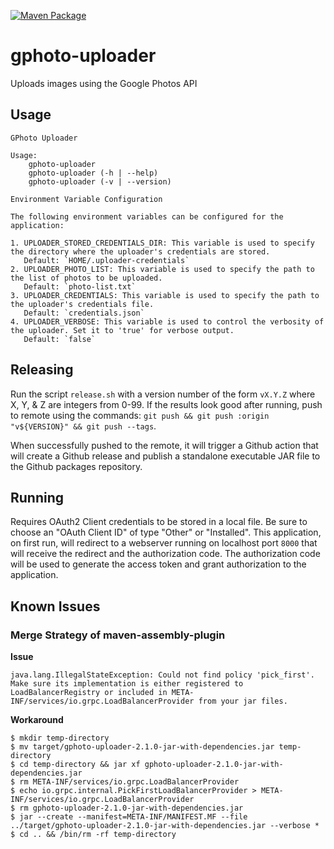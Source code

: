 [![Maven Package](https://github.com/ebridges/gphoto-uploader/actions/workflows/maven-publish.yml/badge.svg)](https://github.com/ebridges/gphoto-uploader/actions/workflows/maven-publish.yml)

# gphoto-uploader

Uploads images using the Google Photos API

## Usage

```
GPhoto Uploader

Usage:
    gphoto-uploader
    gphoto-uploader (-h | --help)
    gphoto-uploader (-v | --version)

Environment Variable Configuration

The following environment variables can be configured for the application:

1. UPLOADER_STORED_CREDENTIALS_DIR: This variable is used to specify the directory where the uploader's credentials are stored. 
   Default: `HOME/.uploader-credentials`
2. UPLOADER_PHOTO_LIST: This variable is used to specify the path to the list of photos to be uploaded.
   Default: `photo-list.txt`
3. UPLOADER_CREDENTIALS: This variable is used to specify the path to the uploader's credentials file.
   Default: `credentials.json`
4. UPLOADER_VERBOSE: This variable is used to control the verbosity of the uploader. Set it to 'true' for verbose output.
   Default: `false`
```

## Releasing

Run the script `release.sh` with a version number of the form `vX.Y.Z` where X, Y, & Z are integers from 0-99. If the results look good after running, push to remote using the commands: `git push && git push :origin "v${VERSION}" && git push --tags`.

When successfully pushed to the remote, it will trigger a Github action that will create a Github release and publish a standalone executable JAR file to the Github packages repository.

## Running

Requires OAuth2 Client credentials to be stored in a local file.  Be sure to choose an "OAuth Client ID" of type
"Other" or "Installed".  This application, on first run, will redirect to a webserver running on localhost port `8000` that
will receive the redirect and the authorization code. The authorization code will be used to generate the access token and 
grant authorization to the application.

## Known Issues

### Merge Strategy of maven-assembly-plugin

**Issue**

```
java.lang.IllegalStateException: Could not find policy 'pick_first'. Make sure its implementation is either registered to LoadBalancerRegistry or included in META-INF/services/io.grpc.LoadBalancerProvider from your jar files.
```

**Workaround**

```
$ mkdir temp-directory
$ mv target/gphoto-uploader-2.1.0-jar-with-dependencies.jar temp-directory
$ cd temp-directory && jar xf gphoto-uploader-2.1.0-jar-with-dependencies.jar
$ rm META-INF/services/io.grpc.LoadBalancerProvider
$ echo io.grpc.internal.PickFirstLoadBalancerProvider > META-INF/services/io.grpc.LoadBalancerProvider
$ rm gphoto-uploader-2.1.0-jar-with-dependencies.jar
$ jar --create --manifest=META-INF/MANIFEST.MF --file ../target/gphoto-uploader-2.1.0-jar-with-dependencies.jar --verbose *
$ cd .. && /bin/rm -rf temp-directory
```

